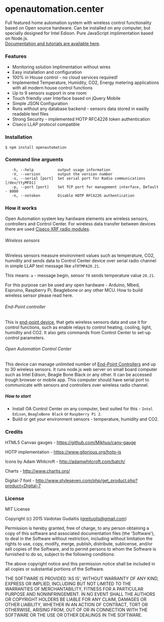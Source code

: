 # openautomation.center

Full featured home automation system with wireless control functionality based on Open source hardware. Can be installed on any computer, but specially designed for Intel Edison. Pure JavaScript implimentation based on Node.js.   
[Documentation and tutorials are available here](http://openautomation.center).

### Features 
* Monitoring solution implimentation without wires 
* Easy installation and configuration
* 100% in House control - no cloud services required!
* Implemented Temperature, Humidity, CO2, Energy metering applications with all modern house control functions
* Up to 9 sensors support in one room
* Touch friendly user Interface based on jQuery Mobile
* Simple JSON Configuration
* Runs without any database backend - sensors data stored in easilly readable text files
* Strong Security - implemented HOTP RFC4226 token authentication
* Ciseco LLAP protocol compatible


### Installation

    $ npm install openautomation



### Command line arguents
```
   -h, --help           output usage information
   -V, --version        output the version number
   -s, --serial [port]  Set serial port for Radio communications [/dev/ttyMFD1]
   -p, --port [port]    Set TCP port for management interface, Default - 8000
   -n, --notoken        Disable HOTP RFC4226 authentication
```

### How it works

Open Automation system key hardware elements are wireless sensors, controllers and Control Center. For wireless data transfer between devices there are used [Ciseco XRF radio modules](http://shop.ciseco.co.uk/xrf-wireless-rf-radio-uart-serial-data-module-xbee-shaped/).

###### Wireless sensors
Wireless sensors measure environment values such as temperature, CO2, humidity and sends data to Control Center device over serial radio channel in simple LLAP text message like `aT0TMPA20.21`. 

This means: `a` - message begin, sensor `T0` sends temperature value `20.21`. 

For this purpose can be used any open hardware - Arduino, Mbed, Espruino, Raspberry Pi, Beaglebone or any other MCU. How to build wireless sensor please read here.    

###### End-Point controller
This is [end-point device](https://github.com/oxyo/oa-controller), that gets wireless sensors data and use it for control functions, such as enable relays to control heating, cooling, light, humidity and CO2. It also gets commands from Control Center to set-up control parameters.  

###### Open Automation Control Center
This device can manage unlimited number of [End-Point Controllers](https://github.com/oxyo/oa-controller) and up to 30 wireless sensors. It runs node.js web server on small board computer such as Intel Edison, Beagle Bone Black or any other. It can be accessed trough browser or mobile app. This computer should have serial port to communicate with sensors and controllers over wireless radio channel.  
  
  

##### How to start
* Install OA Control Center on any computer, best suited for this - `Intel Edison`,  `BeagleBone Black` or `Raspberry Pi 2`.
* Build or get your environment sensors - temperature, humidity and CO2.  

  
  

### Credits

HTML5 Canvas gauges - https://github.com/Mikhus/canv-gauge

HOTP implementation - https://www.gitorious.org/hotp-js

Icons by Adam Whitcroft - http://adamwhitcroft.com/batch/

Charts - http://www.chartjs.org/

Digital-7 font - http://www.styleseven.com/php/get_product.php?product=Digital-7




  
  
### License

MIT License

Copyright (c) 2015 Vaidotas Gudaitis (greituolis@gmail.com)

Permission is hereby granted, free of charge, to any person obtaining
a copy of this software and associated documentation files (the
'Software'), to deal in the Software without restriction, including
without limitation the rights to use, copy, modify, merge, publish,
distribute, sublicense, and/or sell copies of the Software, and to
permit persons to whom the Software is furnished to do so, subject to
the following conditions:

The above copyright notice and this permission notice shall be
included in all copies or substantial portions of the Software.

THE SOFTWARE IS PROVIDED 'AS IS', WITHOUT WARRANTY OF ANY KIND,
EXPRESS OR IMPLIED, INCLUDING BUT NOT LIMITED TO THE WARRANTIES OF
MERCHANTABILITY, FITNESS FOR A PARTICULAR PURPOSE AND NONINFRINGEMENT.
IN NO EVENT SHALL THE AUTHORS OR COPYRIGHT HOLDERS BE LIABLE FOR ANY
CLAIM, DAMAGES OR OTHER LIABILITY, WHETHER IN AN ACTION OF CONTRACT,
TORT OR OTHERWISE, ARISING FROM, OUT OF OR IN CONNECTION WITH THE
SOFTWARE OR THE USE OR OTHER DEALINGS IN THE SOFTWARE.

